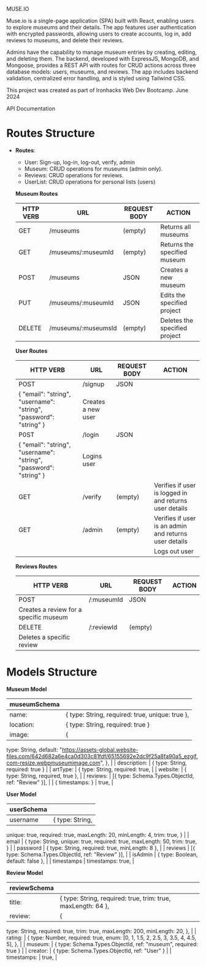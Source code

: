 MUSE.IO

Muse.io is a single-page application (SPA) built with React, enabling users to explore museums and their details. The app features user authentication with encrypted passwords, allowing users to create accounts, log in, add reviews to museums, and delete their reviews.

Admins have the capability to manage museum entries by creating, editing, and deleting them. The backend, developed with ExpressJS, MongoDB, and Mongoose, provides a REST API with routes for CRUD actions across three database models: users, museums, and reviews. The app includes backend validation, centralized error handling, and is styled using Tailwind CSS.

This project was created as part of Ironhacks Web Dev Bootcamp. June 2024

API Documentation
# Routes Structure

- **Routes**:
    - User: Sign-up, log-in, log-out, verify, admin
    - Museum: CRUD operations for museums (admin only).
    - Reviews: CRUD operations for reviews.
    - UserList: CRUD operations for personal lists (users)
    
    **Museum Routes**
    
    | HTTP VERB | URL | REQUEST BODY | ACTION |
    | --- | --- | --- | --- |
    | GET | /museums | (empty) | Returns all museums |
    | GET | /museums/:museumId | (empty) | Returns the specified museum |
    | POST | /museums | JSON | Creates a new museum |
    | PUT | /museums/:museumId | JSON | Edits the specified project |
    | DELETE | /museums/:museumsId | (empty) | Deletes the specified project |
    
    **User Routes**
    
    | HTTP VERB | URL | REQUEST BODY | ACTION |
    | --- | --- | --- | --- |
    | POST | /signup | JSON
    { "email": "string", "username": "string", "password": "string" } | Creates a new user |
    | P0ST | /login | JSON
    { "email": "string", "username": "string", "password": "string" } | Logins user |
    | GET | /verify | (empty) | Verifies if user is logged in and returns user details |
    | GET | /admin | (empty) | Verifies if user is an admin and returns user details |
    |  |  |  | Logs out user |
    
    **Reviews Routes**
    
    | HTTP VERB | URL | REQUEST BODY | ACTION |
    | --- | --- | --- | --- |
    | POST | /:museumId | JSON
     | Creates a review for a specific museum |
    | DELETE | /:reviewId | (empty)
     | Deletes a specific review |

# Models Structure

**Museum Model**

| museumSchema |  |
| --- | --- |
| name: | { type: String, required: true, unique: true }, |
| location: | { type: String, required: true } |
| image:  | {
type: String,
default:
"https://assets-global.website-files.com/642d682a6e4ca0d303c81fdf/65155692e2dc9f25a8fa90a5_ezgif.com-resize.webpmuseumimage.com",
}, |
| description: | { type: String, required: true } |
| artType: | { type: String, required: true, |
| website: | { type: String, required, true }, |
| reviews: | [{ type: Schema.Types.ObjectId, ref: "Review" }], |
| {
timestamps:
} | true, |

**User Model**

| userSchema |  |
| --- | --- |
| username | { type: String,
unique: true,
required: true,
maxLength: 20,
minLength: 4,
trim: true, } |
| email | { type: String,
unique: true,
required: true,
maxLength: 50,
trim: true, } |
| password |  { type: String, required: true, minLength: 8 }, |
| reviews | [{ type: Schema.Types.ObjectId, ref: "Review" }], |
| isAdmin | { type: Boolean, default: false }, |
| timestamps | timestamps: true, |

**Review Model**

| reviewSchema |  |
| --- | --- |
| title: | { type: String, required: true, trim: true, maxLength: 64 }, |
| review: | {
type: String,
required: true,
trim: true,
maxLength: 200,
minLength: 20,
}, |
| rating: | { type: Number,
required: true,
enum: [0, 1, 1.5, 2, 2.5, 3, 3.5, 4, 4.5, 5],
}, |
| museum: | { type: Schema.Types.ObjectId, ref: "museum", required: true } |
| creator: | { type: Schema.Types.ObjectId, ref: "User" } |
| timestamps: | true, |
